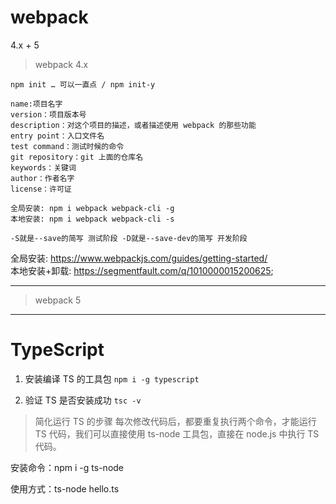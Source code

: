 # webpack

4.x + 5

> webpack 4.x

```
npm init … 可以一直点 / npm init-y
```

```
name:项目名字
version：项目版本号
description：对这个项目的描述，或者描述使用 webpack 的那些功能
entry point：入口文件名
test command：测试时候的命令
git repository：git 上面的仓库名
keywords：关键词
author：作者名字
license：许可证
```

```
全局安装: npm i webpack webpack-cli -g
本地安装: npm i webpack webpack-cli -s
```

`-S就是--save的简写 测试阶段
    -D就是--save-dev的简写 开发阶段`

全局安装: https://www.webpackjs.com/guides/getting-started/
<br>
本地安装+卸载: https://segmentfault.com/q/1010000015200625;

---

> webpack 5

---

# TypeScript

1. 安装编译 TS 的工具包 `npm i -g typescript`

2. 验证 TS 是否安装成功 `tsc -v`

> 简化运行 TS 的步骤
> 每次修改代码后，都要重复执行两个命令，才能运行 TS 代码，我们可以直接使用 ts-node 工具包，直接在 node.js 中执行 TS 代码。

安装命令：npm i -g ts-node

使用方式：ts-node hello.ts
